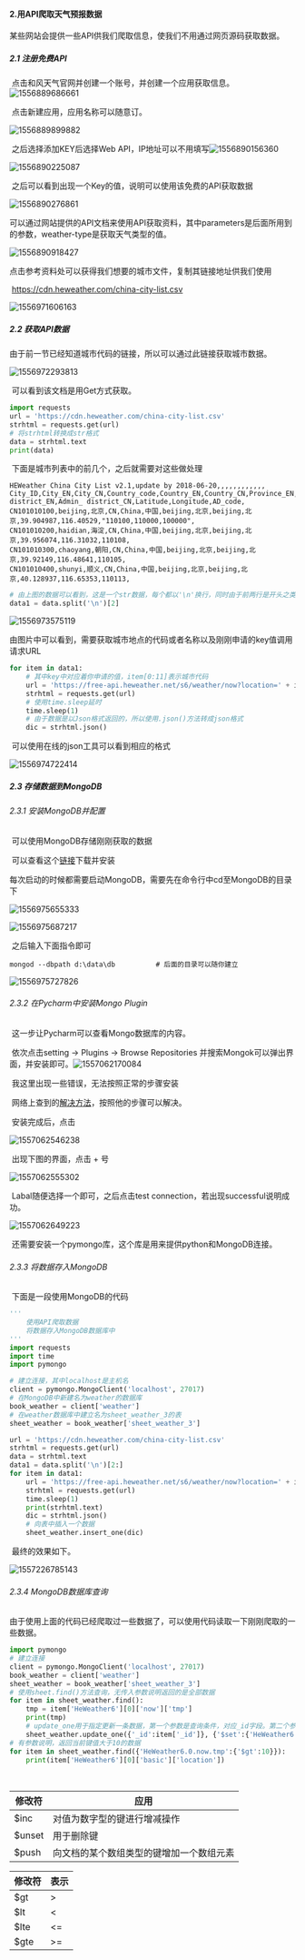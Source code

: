 #### 2.用API爬取天气预报数据

​	某些网站会提供一些API供我们爬取信息，使我们不用通过网页源码获取数据。

##### 2.1 注册免费API

​	点击和风天气官网并创建一个账号，并创建一个应用获取信息。![1556889686661](D:\typora\1556889686661.png)

​	点击新建应用，应用名称可以随意订。

![1556889899882](D:\typora\1556889899882.png)

​	之后选择添加KEY后选择Web API，IP地址可以不用填写![1556890156360](D:\typora\1556890156360.png)

![1556890225087](D:\typora\1556890225087.png)

​	之后可以看到出现一个Key的值，说明可以使用该免费的API获取数据

![1556890276861](D:\typora\1556890276861.png)

​	可以通过网站提供的API文档来使用API获取资料，其中parameters是后面所用到的参数，weather-type是获取天气类型的值。

![1556890918427](D:\typora\1556890918427.png)

​	点击参考资料处可以获得我们想要的城市文件，复制其链接地址供我们使用

​	https://cdn.heweather.com/china-city-list.csv

![1556971606163](D:\typora\1556971606163.png)

##### 2.2 获取API数据

​	由于前一节已经知道城市代码的链接，所以可以通过此链接获取城市数据。

![1556972293813](D:\typora\1556972293813.png)

​	可以看到该文档是用Get方式获取。

```python
import requests
url = 'https://cdn.heweather.com/china-city-list.csv'
strhtml = requests.get(url)
# 将strhtml转换成str格式
data = strhtml.text
print(data)
```

​	下面是城市列表中的前几个，之后就需要对这些做处理

```
HEWeather China City List v2.1,update by 2018-06-20,,,,,,,,,,,,
City_ID,City_EN,City_CN,Country_code,Country_EN,Country_CN,Province_EN,Province_CN,Admin_ district_EN,Admin_ district_CN,Latitude,Longitude,AD_code,
CN101010100,beijing,北京,CN,China,中国,beijing,北京,beijing,北京,39.904987,116.40529,"110100,110000,100000",
CN101010200,haidian,海淀,CN,China,中国,beijing,北京,beijing,北京,39.956074,116.31032,110108,
CN101010300,chaoyang,朝阳,CN,China,中国,beijing,北京,beijing,北京,39.92149,116.48641,110105,
CN101010400,shunyi,顺义,CN,China,中国,beijing,北京,beijing,北京,40.128937,116.65353,110113,

```

```python
# 由上图的数据可以看到，这是一个str数据，每个都以'\n'换行，同时由于前两行是开头之类的，所以移除列表头两个
data1 = data.split('\n')[2]
```

![1556973575119](D:\typora\1556973575119.png)

​	由图片中可以看到，需要获取城市地点的代码或者名称以及刚刚申请的key值调用请求URL

```python
for item in data1:
    # 其中key中对应着你申请的值，item[0:11]表示城市代码
    url = 'https://free-api.heweather.net/s6/weather/now?location=' + item[0:11] + '&key=*******'
    strhtml = requests.get(url)
	# 使用time.sleep延时
    time.sleep(1)
    # 由于数据是以Json格式返回的，所以使用.json()方法转成json格式
    dic = strhtml.json()
```

​	可以使用在线的json工具可以看到相应的格式

![1556974722414](D:\typora\1556974722414.png)





##### 2.3 存储数据到MongoDB

###### 2.3.1 安装MongoDB并配置

​	可以使用MongoDB存储刚刚获取的数据

​	可以查看这个[链接](<https://www.cnblogs.com/zhuziyu/p/9213891.html>)下载并安装

​	每次启动的时候都需要启动MongoDB，需要先在命令行中cd至MongoDB的目录下

![1556975655333](D:\typora\1556975655333.png)

![1556975687217](D:\typora\1556975687217.png)

​	之后输入下面指令即可

```
mongod --dbpath d:\data\db			# 后面的目录可以随你建立
```

![1556975727826](D:\typora\1556975727826.png)

###### 2.3.2 在Pycharm中安装Mongo Plugin

​	这一步让Pycharm可以查看Mongo数据库的内容。

​	依次点击setting -> Plugins -> Browse Repositories 并搜索Mongok可以弹出界面，并安装即可。![1557062170084](D:\typora\1557062170084.png)

​	我这里出现一些错误，无法按照正常的步骤安装

​	网络上查到的[解决方法](<https://blog.csdn.net/biebersen/article/details/83515365>)，按照他的步骤可以解决。

​	安装完成后，点击

![1557062546238](D:\typora\1557062546238.png)

​	出现下图的界面，点击 + 号

![1557062555302](D:\typora\1557062555302.png)

​	Labal随便选择一个即可，之后点击test connection，若出现successful说明成功。

![1557062649223](D:\typora\1557062649223.png)

​	还需要安装一个pymongo库，这个库是用来提供python和MongoDB连接。

###### 2.3.3 将数据存入MongoDB

​	下面是一段使用MongoDB的代码

```python
'''
    使用API爬取数据
    将数据存入MongoDB数据库中
'''
import requests
import time
import pymongo

# 建立连接，其中localhost是主机名 
client = pymongo.MongoClient('localhost', 27017)
# 在MongoDB中新建名为weather的数据库
book_weather = client['weather']
# 在weather数据库中建立名为sheet_weather_3的表
sheet_weather = book_weather['sheet_weather_3']

url = 'https://cdn.heweather.com/china-city-list.csv'
strhtml = requests.get(url)
data = strhtml.text
data1 = data.split('\n')[2:]
for item in data1:
    url = 'https://free-api.heweather.net/s6/weather/now?location=' + item[0:11] + '&key=0d88444981d244a6abd3adc77635ca8d'
    strhtml = requests.get(url)
    time.sleep(1)
    print(strhtml.text)
    dic = strhtml.json()
    # 向表中插入一个数据
    sheet_weather.insert_one(dic)
```

​	最终的效果如下。

![1557226785143](D:\typora\1557226785143.png)

###### 2.3.4 MongoDB数据库查询

​	由于使用上面的代码已经爬取过一些数据了，可以使用代码读取一下刚刚爬取的一些数据。

```python
import pymongo
# 建立连接
client = pymongo.MongoClient('localhost', 27017)
book_weather = client['weather']
sheet_weather = book_weather['sheet_weather_3']
# 使用sheet.find()方法查询，无传入参数说明返回的是全部数据
for item in sheet_weather.find():
    tmp = item['HeWeather6'][0]['now']['tmp']
    print(tmp)
    # update_one用于指定更新一条数据，第一个参数是查询条件，对应_id字段。第二个参数表示更新信息，$set是一个修改器，将键值修改为为int类型
    sheet_weather.update_one({'_id':item['_id']}, {'$set':{'HeWeather6.0.now.tmp':int(tmp)}})
# 有参数说明，返回当前键值大于10的数据
for item in sheet_weather.find({'HeWeather6.0.now.tmp':{'$gt':10}}):
    print(item['HeWeather6'][0]['basic']['location'])
```

​	

| 修改符 | 应用                                     |
| ------ | ---------------------------------------- |
| $inc   | 对值为数字型的键进行增减操作             |
| $unset | 用于删除键                               |
| $push  | 向文档的某个数组类型的键增加一个数组元素 |

| 修改符 | 表示 |
| ------ | ---- |
| $gt    | >    |
| $lt    | <    |
| $lte   | <=   |
| $gte   | >=   |

